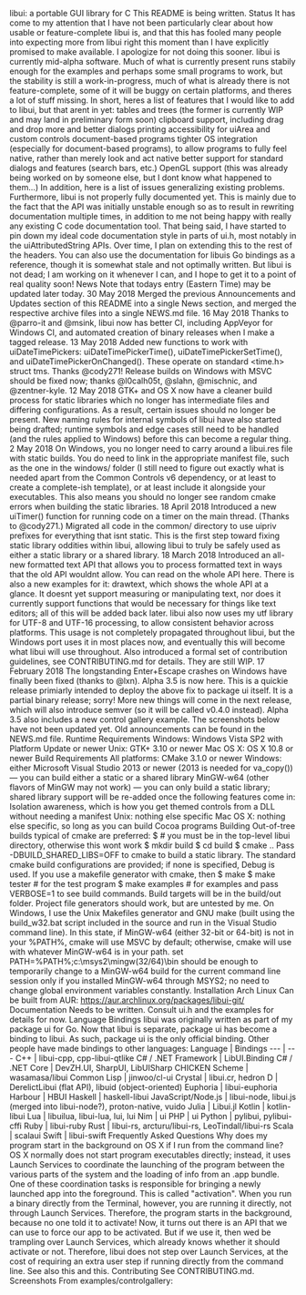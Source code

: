 libui: a portable GUI library for C This README is being written. Status It has come to my attention that I have not been particularly clear about how usable or feature-complete libui is, and that this has fooled many people into expecting more from libui right this moment than I have explicitly promised to make available. I apologize for not doing this sooner. libui is currently mid-alpha software. Much of what is currently present runs stabily enough for the examples and perhaps some small programs to work, but the stability is still a work-in-progress, much of what is already there is not feature-complete, some of it will be buggy on certain platforms, and theres a lot of stuff missing. In short, heres a list of features that I would like to add to libui, but that arent in yet: tables and trees (the former is currently WIP and may land in preliminary form soon) clipboard support, including drag and drop more and better dialogs printing accessibility for uiArea and custom controls document-based programs tighter OS integration (especially for document-based programs), to allow programs to fully feel native, rather than merely look and act native better support for standard dialogs and features (search bars, etc.) OpenGL support (this was already being worked on by someone else, but I dont know what happened to them...) In addition, here is a list of issues generalizing existing problems. Furthermore, libui is not properly fully documented yet. This is mainly due to the fact that the API was initially unstable enough so as to result in rewriting documentation multiple times, in addition to me not being happy with really any existing C code documentation tool. That being said, I have started to pin down my ideal code documentation style in parts of ui.h, most notably in the uiAttributedString APIs. Over time, I plan on extending this to the rest of the headers. You can also use the documentation for libuis Go bindings as a reference, though it is somewhat stale and not optimally written. But libui is not dead; I am working on it whenever I can, and I hope to get it to a point of real quality soon! News Note that todays entry (Eastern Time) may be updated later today. 30 May 2018 Merged the previous Announcements and Updates section of this README into a single News section, and merged the respective archive files into a single NEWS.md file. 16 May 2018 Thanks to @parro-it and @msink, libui now has better CI, including AppVeyor for Windows CI, and automated creation of binary releases when I make a tagged release. 13 May 2018 Added new functions to work with uiDateTimePickers: uiDateTimePickerTime(), uiDateTimePickerSetTime(), and uiDateTimePickerOnChanged(). These operate on standard <time.h> struct tms. Thanks @cody271! Release builds on Windows with MSVC should be fixed now; thanks @l0calh05t, @slahn, @mischnic, and @zentner-kyle. 12 May 2018 GTK+ and OS X now have a cleaner build process for static libraries which no longer has intermediate files and differing configurations. As a result, certain issues should no longer be present. New naming rules for internal symbols of libui have also started being drafted; runtime symbols and edge cases still need to be handled (and the rules applied to Windows) before this can become a regular thing. 2 May 2018 On Windows, you no longer need to carry around a libui.res file with static builds. You do need to link in the appropriate manifest file, such as the one in the windows/ folder (I still need to figure out exactly what is needed apart from the Common Controls v6 dependency, or at least to create a complete-ish template), or at least include it alongside your executables. This also means you should no longer see random cmake errors when building the static libraries. 18 April 2018 Introduced a new uiTimer() function for running code on a timer on the main thread. (Thanks to @cody271.) Migrated all code in the common/ directory to use uipriv prefixes for everything that isnt static. This is the first step toward fixing static library oddities within libui, allowing libui to truly be safely used as either a static library or a shared library. 18 March 2018 Introduced an all-new formatted text API that allows you to process formatted text in ways that the old API wouldnt allow. You can read on the whole API here. There is also a new examples for it: drawtext, which shows the whole API at a glance. It doesnt yet support measuring or manipulating text, nor does it currently support functions that would be necessary for things like text editors; all of this will be added back later. libui also now uses my utf library for UTF-8 and UTF-16 processing, to allow consistent behavior across platforms. This usage is not completely propagated throughout libui, but the Windows port uses it in most places now, and eventually this will become what libui will use throughout. Also introduced a formal set of contribution guidelines, see CONTRIBUTING.md for details. They are still WIP. 17 February 2018 The longstanding Enter+Escape crashes on Windows have finally been fixed (thanks to @lxn). Alpha 3.5 is now here. This is a quickie release primiarly intended to deploy the above fix to package ui itself. It is a partial binary release; sorry! More new things will come in the next release, which will also introduce semver (so it will be called v0.4.0 instead). Alpha 3.5 also includes a new control gallery example. The screenshots below have not been updated yet. Old announcements can be found in the NEWS.md file. Runtime Requirements Windows: Windows Vista SP2 with Platform Update or newer Unix: GTK+ 3.10 or newer Mac OS X: OS X 10.8 or newer Build Requirements All platforms: CMake 3.1.0 or newer Windows: either Microsoft Visual Studio 2013 or newer (2013 is needed for va_copy()) — you can build either a static or a shared library MinGW-w64 (other flavors of MinGW may not work) — you can only build a static library; shared library support will be re-added once the following features come in: Isolation awareness, which is how you get themed controls from a DLL without needing a manifest Unix: nothing else specific Mac OS X: nothing else specific, so long as you can build Cocoa programs Building Out-of-tree builds typical of cmake are preferred: $ # you must be in the top-level libui directory, otherwise this wont work $ mkdir build $ cd build $ cmake .. Pass -DBUILD_SHARED_LIBS=OFF to cmake to build a static library. The standard cmake build configurations are provided; if none is specified, Debug is used. If you use a makefile generator with cmake, then $ make $ make tester # for the test program $ make examples # for examples and pass VERBOSE=1 to see build commands. Build targets will be in the build/out folder. Project file generators should work, but are untested by me. On Windows, I use the Unix Makefiles generator and GNU make (built using the build_w32.bat script included in the source and run in the Visual Studio command line). In this state, if MinGW-w64 (either 32-bit or 64-bit) is not in your %PATH%, cmake will use MSVC by default; otherwise, cmake will use with whatever MinGW-w64 is in your path. set PATH=%PATH%;c:\msys2\mingw(32/64)\bin should be enough to temporarily change to a MinGW-w64 build for the current command line session only if you installed MinGW-w64 through MSYS2; no need to change global environment variables constantly. Installation Arch Linux Can be built from AUR: https://aur.archlinux.org/packages/libui-git/ Documentation Needs to be written. Consult ui.h and the examples for details for now. Language Bindings libui was originally written as part of my package ui for Go. Now that libui is separate, package ui has become a binding to libui. As such, package ui is the only official binding. Other people have made bindings to other languages: Language | Bindings --- | --- C++ | libui-cpp, cpp-libui-qtlike C# / .NET Framework | LibUI.Binding C# / .NET Core | DevZH.UI, SharpUI, LibUISharp CHICKEN Scheme | wasamasa/libui Common Lisp | jinwoo/cl-ui Crystal | libui.cr, hedron D | DerelictLibui (flat API), libuid (object-oriented) Euphoria | libui-euphoria Harbour | HBUI Haskell | haskell-libui JavaScript/Node.js | libui-node, libui.js (merged into libui-node?), proton-native, vuido Julia | Libui.jl Kotlin | kotlin-libui Lua | libuilua, libui-lua, lui, lui Nim | ui PHP | ui Python | pylibui, pylibui-cffi Ruby | libui-ruby Rust | libui-rs, arcturu/libui-rs, LeoTindall/libui-rs Scala | scalaui Swift | libui-swift Frequently Asked Questions Why does my program start in the background on OS X if I run from the command line? OS X normally does not start program executables directly; instead, it uses Launch Services to coordinate the launching of the program between the various parts of the system and the loading of info from an .app bundle. One of these coordination tasks is responsible for bringing a newly launched app into the foreground. This is called "activation". When you run a binary directly from the Terminal, however, you are running it directly, not through Launch Services. Therefore, the program starts in the background, because no one told it to activate! Now, it turns out there is an API that we can use to force our app to be activated. But if we use it, then wed be trampling over Launch Services, which already knows whether it should activate or not. Therefore, libui does not step over Launch Services, at the cost of requiring an extra user step if running directly from the command line. See also this and this. Contributing See CONTRIBUTING.md. Screenshots From examples/controlgallery: